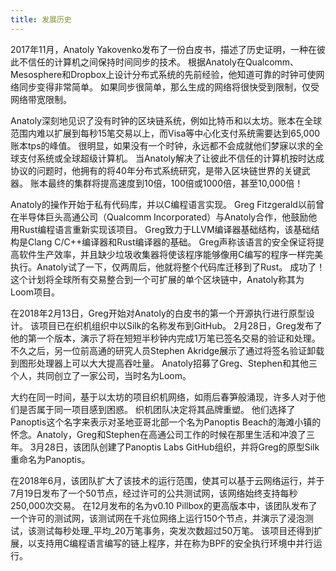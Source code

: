 ```yaml
---
title: 发展历史
---
```


2017年11月，Anatoly Yakovenko发布了一份白皮书，描述了历史证明，一种在彼此不信任的计算机之间保持时间同步的技术。 根据Anatoly在Qualcomm、Mesosphere和Dropbox上设计分布式系统的先前经验，他知道可靠的时钟可使网络同步变得非常简单。 如果同步很简单，那么生成的网络将很快受到限制，仅受网络带宽限制。

Anatoly深刻地见识了没有时钟的区块链系统，例如比特币和以太坊。账本在全球范围内难以扩展到每秒15笔交易以上，而Visa等中心化支付系统需要达到65,000账本tps的峰值。 很明显，如果没有一个时钟，永远都不会成就他们梦寐以求的全球支付系统或全球超级计算机。 当Anatoly解决了让彼此不信任的计算机按时达成协议的问题时，他拥有的将40年分布式系统研究，是带入区块链世界的关键武器。 账本最终的集群将提高速度到10倍，100倍或1000倍，甚至10,000倍！

Anatoly的操作开始于私有代码库，并以C编程语言实现。 Greg Fitzgerald以前曾在半导体巨头高通公司（Qualcomm Incorporated）与Anatoly合作，他鼓励他用Rust编程语言重新实现该项目。 Greg致力于LLVM编译器基础结构，该基础结构是Clang C/C++编译器和Rust编译器的基础。 Greg声称该语言的安全保证将提高软件生产效率，并且缺少垃圾收集器将使该程序能够像用C编写的程序一样完美执行。Anatoly试了一下，仅两周后，他就将整个代码库迁移到了Rust。 成功了！ 这个计划将全球所有交易整合到一个可扩展的单个区块链中，Anatoly称其为Loom项目。

在2018年2月13日，Greg开始对Anatoly的白皮书的第一个开源执行进行原型设计。 该项目已在织机组织中以Silk的名称发布到GitHub。 2月28日，Greg发布了他的第一个版本，演示了将在短短半秒钟内完成1万笔已签名交易的验证和处理。 不久之后，另一位前高通的研究人员Stephen Akridge展示了通过将签名验证卸载到图形处理器上可以大大提高吞吐量。 Anatoly招募了Greg、Stephen和其他三个人，共同创立了一家公司，当时名为Loom。

大约在同一时间，基于以太坊的项目织机网络，如雨后春笋般涌现，许多人对于他们是否属于同一项目感到困惑。 织机团队决定将其品牌重塑。 他们选择了Panoptis这个名字来表示对圣地亚哥北部一个名为Panoptis Beach的海滩小镇的怀念。Anatoly，Greg和Stephen在高通公司工作的时候在那里生活和冲浪了三年。 3月28日，该团队创建了Panoptis Labs GitHub组织，并将Greg的原型Silk重命名为Panoptis。

在2018年6月，该团队扩大了该技术的运行范围，使其可以基于云网络运行，并于7月19日发布了一个50节点，经过许可的公共测试网，该网络始终支持每秒250,000次交易。 在12月发布的名为v0.10 Pillbox的更高版本中，该团队发布了一个许可的测试网，该测试网在千兆位网络上运行150个节点，并演示了浸泡测试，该测试每秒处理_平均_20万笔事务，突发次数超过50万笔。 该项目还得到扩展，以支持用C编程语言编写的链上程序，并在称为BPF的安全执行环境中并行运行。
